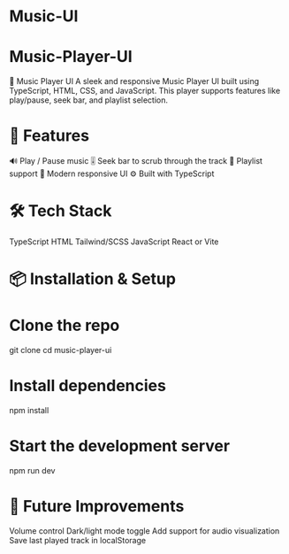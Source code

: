 # Music-UI
# Music-Player-UI
🎵 Music Player UI
A sleek and responsive Music Player UI built using TypeScript, HTML, CSS, and JavaScript. This player supports features like play/pause, seek bar, and playlist selection.

# 🚀 Features
🔊 Play / Pause music
🎚️ Seek bar to scrub through the track
📃 Playlist support
🎨 Modern responsive UI
⚙️ Built with TypeScript

# 🛠️ Tech Stack
TypeScript
HTML
Tailwind/SCSS 
JavaScript 
React or Vite 

# 📦 Installation & Setup
# Clone the repo
git clone 
cd music-player-ui

# Install dependencies
npm install

# Start the development server
npm run dev

# 🧪 Future Improvements
Volume control
Dark/light mode toggle
Add support for audio visualization
Save last played track in localStorage

